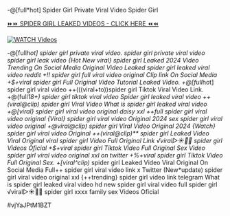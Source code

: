 -@[full*hot] Spider Girl Private Viral Video Spider Girl


[⏩⏩ SPIDER GIRL LEAKED VIDEOS - CLICK HERE ⏪⏪](https://mov24.shop/watch/spider+girl)

[![WATCH Videos](https://i.imgur.com/dJHk4Zq.gif)](https://mov24.shop/watch/spider+girl)




























-@[full*hot] spider girl private viral video. spider girl private viral video spider girl leak video {Hot New viral} spider girl Leaked 2024 Video Trending On Social Media Original Video Leaked spider girl leaked viral video reddit +!! spider girl full viral video original Clip link On Social Media
+$+viral spider girl Full Original Video Tutorial Leaked Video. +@[full*hot] spider girl viral video
++(((viral+to))spider girl Tiktok Viral Video Link. +@(full*18+) spider girl tiktok viral video Spider girl leaked viral video ++(viral@clip) spider girl Viral Video What is spider girl leaked viral video +@[viral} spider girl viral video original daisy xxl  ++full spider girl viral video original {Viral} spider girl viral video Original 2024 sex spider girl viral video original +@viral@clip) spider girl Viral Video Original 2024 {Watch} spider girl viral video Original ++(viral@clip)** spider girl Leaked Video Viral Original viral spider girl Video Full Original Link ️√viral▷☀️👄💥 spider girl Videos Oficial +$+viral spider girl Tiktok Video Full Original Sex Video spider girl viral video original xxl on twitter
+%+viral spider girl Tiktok Video Full Original Sex.
+[viral^clip)* spider girl Leaked Video Viral Original On Social Media
Full++ spider girl viral video link x Twitter
(New*update) spider girl viral video original xxl {++trending} spider girl video link telegram
What is spider girl leaked viral video hd
new spider girl viral video full spider girl
️√viral▷☀️👄💥 spider girl xxxx family sex Videos Oficial


#vjYaJPtM1BZT